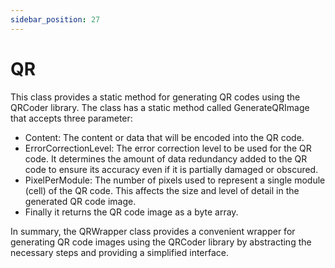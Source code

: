 ```yaml
---
sidebar_position: 27
---
```

# QR

This class provides a static method for generating QR codes using the QRCoder library. The class has a static method called GenerateQRImage that accepts three parameter:

- Content: The content or data that will be encoded into the QR code.
- ErrorCorrectionLevel: The error correction level to be used for the QR code. It determines the amount of data redundancy added to the QR code to ensure its accuracy even if it is partially damaged or obscured.
- PixelPerModule: The number of pixels used to represent a single module (cell) of the QR code. This affects the size and level of detail in the generated QR code image.
- Finally it returns the QR code image as a byte array.

In summary, the QRWrapper class provides a convenient wrapper for generating QR code images using the QRCoder library by abstracting the necessary steps and providing a simplified interface.
